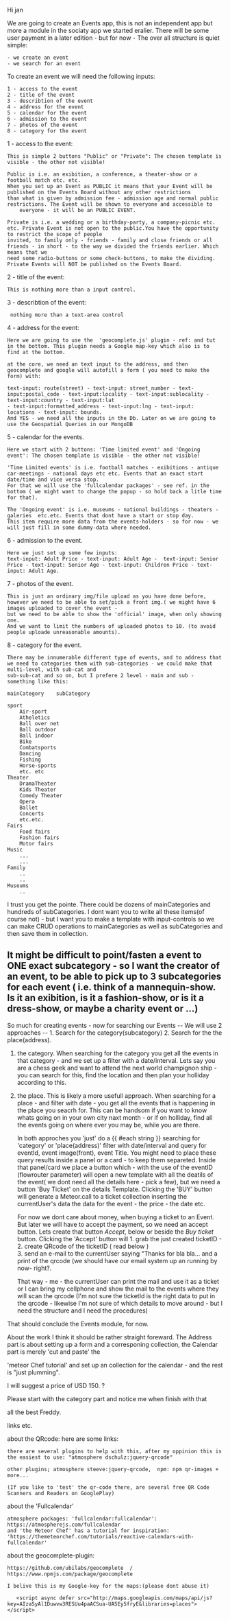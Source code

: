 Hi jan

We are going to create an Events app, this is not an independent app but more a module in the sociaty app we started eralier.
There will be some user payment in a later edition - but for now - The over all structure is quiet simple:

	- we create an event
	- we search for an event

To create an event we will need the following inputs:

	1 - access to the event
	2 - title of the event
	3 - describtion of the event
	4 - address for the event
	5 - calendar for the event
	6 - admission to the event
	7 - photos of the event
	8 - category for the event

1 - access to the event:
	
	This is simple 2 buttons "Public" or "Private": The chosen template is visible - the other not visible!
	
	Public is i.e. an exibition, a conference, a theater-show or a football match etc. etc. 
	When you set up an Event as PUBLIC it means that your Event will be published on the Events Board without any other restrictions 
	than what is given by admission fee - admission age and normal public restrictions. The Event will be shown to everyone and accessible to
        everyone - it will be an PUBLIC EVENT.

	Private is i.e. a wedding or a birthday-party, a company-picnic etc. etc. Private Event is not open to the public.You have the opportunity to restrict the scope of people
	invited, to family only - friends - family and close friends or all friends - in short - to the way we divided the friends earlier. Which means that we 
	need some radio-buttons or some check-buttons, to make the dividing. Private Events will NOT be published on the Events Board.

2 - title of the event:

	This is nothing more than a input control.

3 - describtion of the event:

	 nothing more than a text-area control

4 - address for the event:
	
	Here we are going to use the  'geocomplete.js' plugin - ref: and tut in the bottom. This plugin needs a Google map-key which also is to find at the bottom.

	at the core, we need an text input to the address, and then geocomplete and google will autofill a form ( you need to make the form) with:

	text-input: route(street) - text-input: street_number - text-input:postal_code - text-input:locality - text-input:sublocality - text-input:country - text-input:lat 
	- text-input:formatted_address - text-input:lng - text-input: locations - text-input: bounds.	
	And YES - we need all the inputs in the Db. Later on we are going to use the Geospatial Queries in our MongoDB 

5 - calendar for the events.

	Here we start with 2 buttons: 'Time limited event' and 'Ongoing event': The chosen template is visible - the other not visible!

	'Time Limited events' is i.e. football matches - exibitions - antique car-meetings - national days etc etc. Events that an exact start date/time and vice versa stop.
	For that we will use the 'fullcalendar packages' - see ref. in the bottom ( we might want to change the popup - so hold back a litle time for that).

	The 'Ongoing event' is i.e. museums - national buildings - theaters - galeries  etc.etc. Events that dont have a start or stop day.
	This item require more data from the events-holders - so for now - we will just fill in some dummy-data where needed.

6 - admission to the event.

	Here we just set up some few inputs:
	text-input: Adult Price - text-input: Adult Age -  text-input: Senior Price - text-input: Senior Age - text-input: Children Price - text-input: Adult Age.

7 - photos of the event.

	This is just an ordinary img/file upload as you have done before, however we need to be able to set/pick a front img.( we might have 6 images uploaded to cover the event -
	but we need to be able to show the 'official' image, when only showing one. 
	And we want to limit the numbers of uploaded photos to 10. (to avoid people uploade unreasonable amounts). 

8 - category for the event.

	There may be innumerable different type of events, and to address that we need to categories them with sub-categories - we could make that multi-level, with sub-cat and 
	sub-sub-cat and so on, but I prefere 2 level - main and sub - something like this:

	mainCategory	subCategory
	
	sport
		Air-sport
		Atheletics
		Ball over net
		Ball outdoor
		Ball indoor
		Bike
		Combatsports
		Dancing
		Fishing
		Horse-sports
		etc. etc
	Theater
		DramaTheater
		Kids Theater
		Comedy Theater
		Opera
		Ballet
		Concerts
		etc.etc.
	Fairs
		Food fairs
		Fashion fairs
		Motor fairs
	Music
		...
		...
	Family
		..
		..
	Museums
		..
I trust you get the pointe. There could be dozens of mainCategories and hundreds of subCategories. I dont want you to write all these items(of course not) - but I want you to make a template 
with input-controls so we can make CRUD operations to mainCategories as well as subCategories and then save them in collection.
 
It might be difficult to point/fasten a event to ONE exact subcategory - so I want the creator of an event, to be able to pick up to 3 subcategories for each event ( i.e. think of a mannequin-show. Is it
an exibition, is it a fashion-show, or is it a dress-show, or maybe a charity event or ...)
------------------------------------------------------------
So much for creating events - now for searching our Events -- We  will use 2 approaches -- 1. Search for the category(subcategory)   2. Search for the the place(address).

1.	the category. When searching for the category you get all the events in that category - and we set up a filter with a date/interval. Lets say you are a chess geek and want to 
	attend the next world champignon ship - you can search for this, find the location and then plan your holliday according to this. 

2.	the place. This is likely a more usefull approach. When searching for a place - and filter with date - you get all the events that is happening in the place you seacrh for.
	This can be handsom if you want to know whats going on in your own city naxt month - or if on holliday, find all the events going on where ever you may be, while you are there.

	In both approches you 'just' do a {{ #each string }} searching for 'category' or 'place(address)' filter with date/interval and query for eventId,  event image(front), event Title. 
	You might need to place these query results inside a panel or a card - to keep them separeted. Inside that panel/card we place a button which - with the use of the eventID 
	(flowrouter parameter) will open a new template with all the deatils of the event( we dont need all the details here - pick a few), but we need a button 'Buy Ticket' on the 
	details Template. Clicking the 'BUY' button will generate a Meteor.call to a ticket collection inserting the currentUser's data the data for the event - the price - the date etc.
	
	For now we dont care about money, when buying a ticket to an Event. But later we will have to accept the payment, so we need an accept button. Lets create that button *Accept*, 
	below or beside the *Buy ticket* button. Clicking the 'Accept' button will 
		1. grab the just created ticketID - 
		2. create QRcode of the ticketID ( read below )  
		3. send an e-mail to the currentUser saying "Thanks for bla bla... and a print of the qrcode (we should have our email system up an running by now- right?. 

	That way - me - the currentUser can print the mail and use it as a ticket or I can bring my cellphone and show the mail to the events where they will scan the qrcode
	(I'm not sure the ticketId is the right data to put in the qrcode - likewise I'm not sure of which details to  move around - but I need the structure and I need the procedures)

	
That should conclude the Events module, for now.

About the work I think it should be rather straight foreward. The Address part is about setting up a form and a corresponing collection, the Calendar part is merely 'cut and paste' the 

'meteor Chef tutorial' and set up an collection for the calendar - and the rest is "just plumming". 

I will suggest a price of USD 150.  ?

Please start with the category part and notice me when finish with that

all the best Freddy.


links etc.

about the QRcode: here are some links:
	
	there are several plugins to help with this, after my oppinion this is the easiest to use: "atmosphere dschulz:jquery-qrcode"

	other plugins; atmosphere steeve:jquery-qrcode,  npm: npm qr-images + more...
	
	(If you like to 'test' the qr-code there, are several free QR Code Scanners and Readers on GooglePlay)

about the 'Fullcalendar'

	atmosphere packages: 'fullcalendar:fullcalendar': https://atmospherejs.com/fullcalendar
	and 'the Meteor Chef' has a tutorial for inspiration: 'https://themeteorchef.com/tutorials/reactive-calendars-with-fullcalendar'

about the geocomplete-plugin:

	https://github.com/ubilabs/geocomplete  /  https://www.npmjs.com/package/geocomplete

	I belive this is my Google-key for the maps:(please dont abuse it)

	   <script async defer src="http://maps.googleapis.com/maps/api/js?key=AIzaSyAl1Duwvw3RESUu4paACSua-UA5Ey5fryE&libraries=places"></script>



